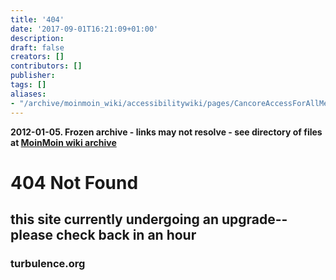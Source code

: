 ```yaml
---
title: '404'
date: '2017-09-01T16:21:09+01:00'
description: 
draft: false
creators: []
contributors: []
publisher: 
tags: []
aliases:
- "/archive/moinmoin_wiki/accessibilitywiki/pages/CancoreAccessForAllMetadataGuidelines_2faccessibility_files/dog.html"
---
```


**2012-01-05. Frozen archive - links may not resolve - see directory of files at [MoinMoin wiki archive](/moinmoin-wiki-archive/)**
# 404 Not Found

## this site currently undergoing an upgrade--please check back in an hour

### turbulence.org
